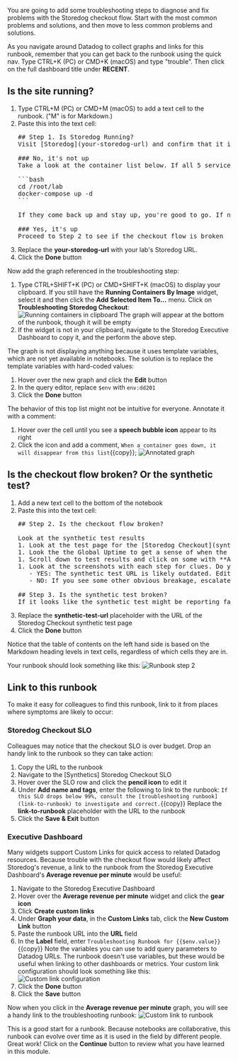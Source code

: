 You are going to add some troubleshooting steps to diagnose and fix problems with the Storedog checkout flow. Start with the most common problems and solutions, and then move to less common problems and solutions.

As you navigate around Datadog to collect graphs and links for this runbook, remember that you can get back to the runbook using the quick nav. Type CTRL+K (PC) or CMD+K (macOS) and type "trouble". Then click on the full dashboard title under **RECENT**.

## Is the site running?
1. Type CTRL+M (PC) or CMD+M (macOS) to add a text cell to the runbook. ("M" is for Markdown.)
1. Paste this into the text cell: 
   <pre class="file" data-target="clipboard">
   ## Step 1. Is Storedog Running?
   Visit [Storedog](your-storedog-url) and confirm that it is up and accessible.

   ### No, it's not up
   Take a look at the container list below. If all 5 service containers are **not running**, open the terminal and restart the entire stack with these commands:

   ```bash
   cd /root/lab
   docker-compose up -d
   ```

   If they come back up and stay up, you're good to go. If not, [email sysop@example.com](mailto:sysop@example.com?subject%3DStoredog%20is%20down%26body%3DContainers%20won%27t%20come%20back%20up) to take it from here.

   ### Yes, it's up
   Proceed to Step 2 to see if the checkout flow is broken
   </pre>
1. Replace the **your-storedog-url** with your lab's Storedog URL. 
1. Click the **Done** button

Now add the graph referenced in the troubleshooting step:

1. Type CTRL+SHIFT+K (PC) or CMD+SHIFT+K (macOS) to display your clipboard. If you still have the **Running Containers By Image** widget, select it and then click the **Add Selected Item To...** menu. Click on **Troubleshooting Storedog Checkout**:
   ![Running containers in clipboard](./assets/container_widget_in_clipboard.png)
   The graph will appear at the bottom of the runbook, though it will be empty
1. If the widget is not in your clipboard, navigate to the Storedog Executive Dashboard to copy it, and the perform the above step.

The graph is not displaying anything because it uses template variables, which are not yet available in notebooks. The solution is to replace the template variables with hard-coded values:

1. Hover over the new graph and click the **Edit** button
1. In the query editor, replace `$env` with `env:dd201`
1. Click the **Done** button

The behavior of this top list might not be intuitive for everyone. Annotate it with a comment:

1. Hover over the cell until you see a **speech bubble icon** appear to its right
1. Click the icon and add a comment, `When a container goes down, it will disappear from this list`{{copy}};
   ![Annotated graph](./assets/comment_in_notebook.png)

## Is the checkout flow broken? Or the synthetic test?
1. Add a new text cell to the bottom of the notebook
1. Paste this into the text cell: 
   <pre class="file" data-target="clipboard">
   ## Step 2. Is the checkout flow broken?

   Look at the synthetic test results
   1. Look at the test page for the [Storedog Checkout](synthetic-test-url) synthetic browser test. 
   1. Look the the Global Uptime to get a sense of when the checkout flow seemed to break.
   1. Scroll down to test results and click on some with **ALERT** status.
   1. Look at the screenshots with each step for clues. Do you see **Connecting to Port 3000***?
      - YES: The synthetic test URL is likely outdated. Edit the test to update the URL
      - NO: If you see some other obvious breakage, escalate to the #frontend Slack channel.

   ## Step 3. Is the synthetic test broken? 
   If it looks like the synthetic test might be reporting false alerts, walk through the checkout flow yourself to confirm. Then update the test to reflect changes in the site.
   </pre>
1. Replace the **synthetic-test-url** placeholder with the URL of the Storedog Checkout synthetic test page
1. Click the **Done** button

Notice that the table of contents on the left hand side is based on the Markdown heading levels in text cells, regardless of which cells they are in.

Your runbook should look something like this:
![Runbook step 2](./assets/runbook_step_2.png)

## Link to this runbook
To make it easy for colleagues to find this runbook, link to it from places where symptoms are likely to occur:

### Storedog Checkout SLO
Colleagues may notice that the checkout SLO is over budget. Drop an handy link to the runbook so they can take action:
1. Copy the URL to the runbook
1. Navigate to the \[Synthetics\] Storedog Checkout SLO
1. Hover over the SLO row and click the **pencil icon** to edit it
1. Under **Add name and tags**, enter the following to link to the runbook: `If this SLO drops below 99%, consult the [troubleshooting runbook](link-to-runbook) to investigate and correct.`{{copy}}
    Replace  the **link-to-runbook** placeholder with the URL to the runbook
1. Click the **Save & Exit** button

### Executive Dashboard
Many widgets support Custom Links for quick access to related Datadog resources. Because trouble with the checkout flow would likely affect Storedog's revenue, a link to the runbook from the Storedog Executive Dashboard's **Average revenue per minute** would be useful:
1. Navigate to the Storedog Executive Dashboard
1. Hover over the **Average revenue per minute** widget and click the **gear icon**
1. Click **Create custom links** 
1. Under **Graph your data**, in the **Custom Links** tab, click the **New Custom Link** button
1. Paste the runbook URL into the **URL** field
1. In the **Label** field, enter `Troubleshooting Runbook for {{$env.value}}`{{copy}}
   Note the variables you can use to add query parameters to Datadog URLs. The runbook doesn't use variables, but these would be useful when linking to other dashboards or metrics. Your custom link configuration should look something like this:
   ![Custom link configuration](./assets/custom_link_configuration.png)
1. Click the **Done** button
1. Click the **Save** button

Now when you click in the **Average revenue per minute** graph, you will see a handy link to the troubleshooting runbook:
![Custom link to runbook](./assets/custom_link_to_runbook.png)

This is a good start for a runbook. Because notebooks are collaborative, this runbook can evolve over time as it is used in the field by different people. Great work! Click on the **Continue** button to review what you have learned in this module.